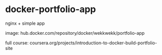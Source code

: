 # docker-portfolio-app

nginx + simple app

image: hub.docker.com/repository/docker/wekkwekk/portfolio-app

full course: coursera.org/projects/introduction-to-docker-build-portfolio-site 
